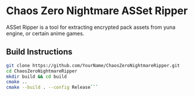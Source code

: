 # Chaos Zero Nightmare ASSet Ripper
ASSet Ripper is a tool for extracting encrypted pack assets from yuna engine, or certain anime games.

## Build Instructions

```bash
git clone https://github.com/YourName/ChaosZeroNightmareRipper.git
cd ChaosZeroNightmareRipper
mkdir build && cd build
cmake ..
cmake --build . --config Release```

